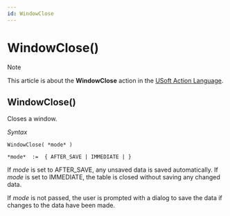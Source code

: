 ```yaml
---
id: WindowClose
---
```


# WindowClose()



> [!NOTE]
> This article is about the **WindowClose** action in the [USoft Action Language](/docs/Task_flow/Action_Language_reference/USoft_Action_Language.md).

## **WindowClose()**

Closes a window.

*Syntax*

```
WindowClose( *mode* )

*mode*  :=  { AFTER_SAVE | IMMEDIATE | }
```

If *mode* is set to AFTER_SAVE, any unsaved data is saved automatically. If *mode* is set to IMMEDIATE, the table is closed without saving any changed data.

If *mode* is not passed, the user is prompted with a dialog to save the data if changes to the data have been made.